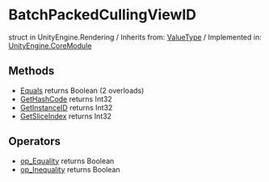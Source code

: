 # BatchPackedCullingViewID
struct in UnityEngine.Rendering
 / Inherits from: <a href="https://docs.unity3d.com/6000.0/Documentation/ScriptReference/ValueType.html" target="_blank">ValueType</a> / Implemented in: <a href="https://docs.unity3d.com/6000.0/Documentation/ScriptReference/UnityEngine.CoreModule.html" target="_blank">UnityEngine.CoreModule</a>
## Methods
- <a href="https://docs.unity3d.com/6000.0/Documentation/ScriptReference/BatchPackedCullingViewID.Equals.html" target="_blank">Equals</a> returns Boolean (2 overloads)
- <a href="https://docs.unity3d.com/6000.0/Documentation/ScriptReference/BatchPackedCullingViewID.GetHashCode.html" target="_blank">GetHashCode</a> returns Int32
- <a href="https://docs.unity3d.com/6000.0/Documentation/ScriptReference/BatchPackedCullingViewID.GetInstanceID.html" target="_blank">GetInstanceID</a> returns Int32
- <a href="https://docs.unity3d.com/6000.0/Documentation/ScriptReference/BatchPackedCullingViewID.GetSliceIndex.html" target="_blank">GetSliceIndex</a> returns Int32
## Operators
- <a href="https://docs.unity3d.com/6000.0/Documentation/ScriptReference/BatchPackedCullingViewID.op_Equality.html" target="_blank">op_Equality</a> returns Boolean
- <a href="https://docs.unity3d.com/6000.0/Documentation/ScriptReference/BatchPackedCullingViewID.op_Inequality.html" target="_blank">op_Inequality</a> returns Boolean

